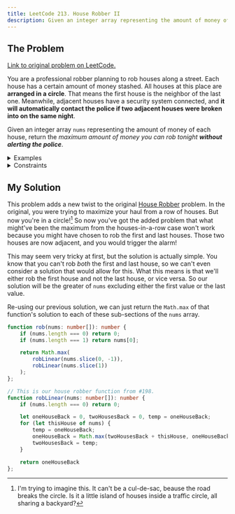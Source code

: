 ```yaml
---
title: LeetCode 213. House Robber II
description: Given an integer array representing the amount of money of each house, return the maximum amount of money you can rob tonight from a circle of houses without alerting the police by robbing adjacent houses.
---
```


## The Problem

[Link to original problem on LeetCode.](https://leetcode.com/problems/house-robber-ii/)

You are a professional robber planning to rob houses along a street. Each house has a certain amount of money stashed. All houses at this place are **arranged in a circle**. That means the first house is the neighbor of the last one. Meanwhile, adjacent houses have a security system connected, and **it will automatically contact the police if two adjacent houses were broken into on the same night**.

Given an integer array `nums` representing the amount of money of each house, return the _maximum amount of money you can rob tonight **without alerting the police**_.

<details>
<summary>Examples</summary>

Example 1:

```
Input: nums = [2,3,2]
Output: 3
Explanation: You cannot rob house 1 (money = 2) and then rob house 3 (money = 2), because they are adjacent houses.
```

Example 2:

```
Input: nums = [1,2,3,1]
Output: 4
Explanation: Rob house 1 (money = 1) and then rob house 3 (money = 3).
Total amount you can rob = 1 + 3 = 4.
```

Example 3:

```
Input: nums = [1,2,3]
Output: 3
```
</details>

<details>
<summary>Constraints</summary>

- `1 <= nums.length <= 100`
- `0 <= nums[i] <= 1000`
</details>

## My Solution

This problem adds a new twist to the original [House Robber](/coding-questions/leetcode-198-house-robber/) problem. In the original, you were trying to maximize your haul from a row of houses. But now you're in a circle![^1] So now you've got the added problem that what might've been the maximum from the houses-in-a-row case won't work because you might have chosen to rob the first and last houses. Those two houses are now adjacent, and you would trigger the alarm!

This may seem very tricky at first, but the solution is actually simple. You know that you can't rob _both_ the first and last house, so we can't even consider a solution that would allow for this. What this means is that we'll either rob the first house and not the last house, or vice versa. So our solution will be the greater of `nums` excluding either the first value or the last value.

Re-using our previous solution, we can just return the `Math.max` of that function's solution to each of these sub-sections of the `nums` array.

```typescript
function rob(nums: number[]): number {
    if (nums.length === 0) return 0;
    if (nums.length === 1) return nums[0];

    return Math.max(
        robLinear(nums.slice(0, -1)),
        robLinear(nums.slice(1))
    );
};

// This is our house robber function from #198.
function robLinear(nums: number[]): number {
	if (nums.length === 0) return 0;

	let oneHouseBack = 0, twoHousesBack = 0, temp = oneHouseBack;
	for (let thisHouse of nums) {
		temp = oneHouseBack;
		oneHouseBack = Math.max(twoHousesBack + thisHouse, oneHouseBack)
		twoHousesBack = temp;
	}

	return oneHouseBack
};
```

[^1]: I'm trying to imagine this. It can't be a cul-de-sac, beause the road breaks the circle. Is it a little island of houses inside a traffic circle, all sharing a backyard?
